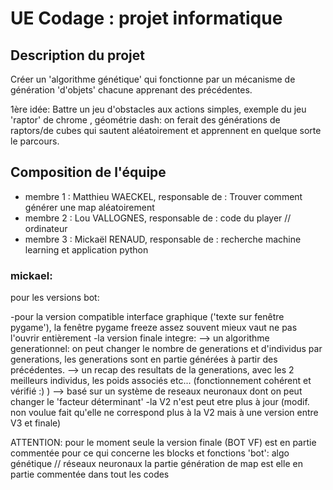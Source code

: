 ﻿# UE Codage : projet informatique

## Description du projet

Créer un 'algorithme génétique' qui fonctionne par un mécanisme de génération 'd'objets' chacune apprenant des précédentes.

1ère idée: Battre un jeu d'obstacles aux actions simples, exemple du jeu 'raptor' de chrome , géométrie dash:
on ferait des générations de raptors/de cubes qui sautent aléatoirement et apprennent en quelque sorte le parcours.

## Composition de l'équipe

* membre 1 : Matthieu WAECKEL, responsable de : Trouver comment générer une map aléatoirement
* membre 2 : Lou VALLOGNES, responsable de : code du player // ordinateur
* membre 3 : Mickaël RENAUD, responsable de : recherche machine learning et application python


### mickael:

pour les versions bot:

-pour la version compatible interface graphique ('texte sur fenêtre pygame'), la fenêtre pygame freeze assez souvent mieux vaut ne pas l'ouvrir entièrement
-la version finale integre: 
--> un algorithme generationnel: on peut changer le nombre de generations et d'individus par generations,
les  generations sont en partie générées à partir des précédentes.
--> un recap des resultats de la generations, avec les 2 meilleurs individus, les poids associés etc... (fonctionnement cohérent et vérifié :) )
--> basé sur un système de reseaux neuronaux dont on peut changer le 'facteur déterminant' 
-la V2 n'est peut etre plus à jour (modif. non voulue fait qu'elle ne correspond plus à la V2 mais à une version entre V3 et finale)

ATTENTION: pour le moment seule la version finale (BOT VF) est en partie commentée pour ce qui concerne les blocks et fonctions 'bot': algo génétique // réseaux neuronaux 
la partie génération de map est elle en partie commentée dans tout les codes



